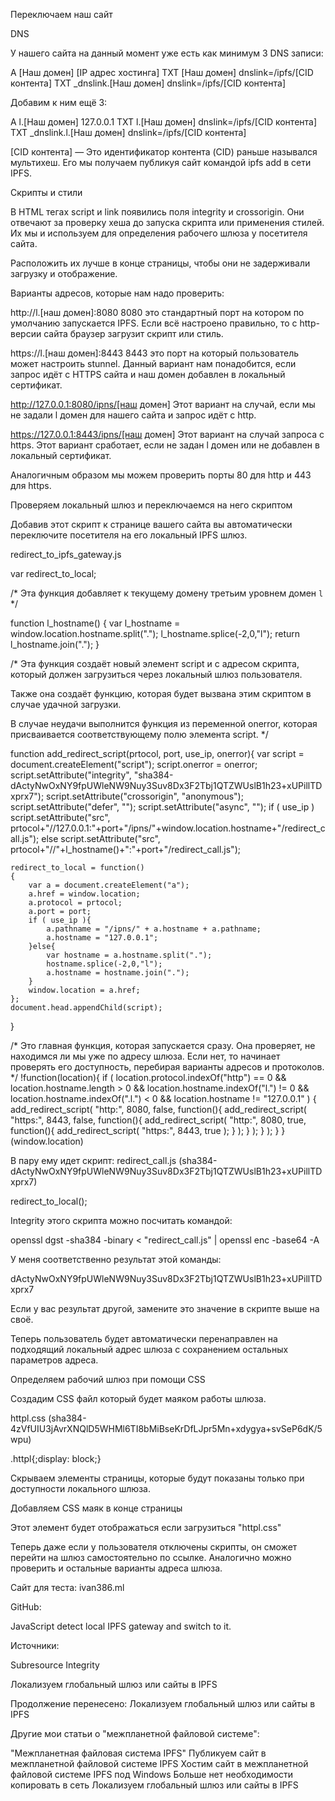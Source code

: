 Переключаем наш сайт

DNS

У нашего сайта на данный момент уже есть как минимум 3 DNS записи:


A    [Наш домен]             [IP адрес хостинга]
TXT  [Наш домен]             dnslink=/ipfs/[CID контента]
TXT  _dnslink.[Наш домен]    dnslink=/ipfs/[CID контента]

Добавим к ним ещё 3:


A    l.[Наш домен]             127.0.0.1
TXT  l.[Наш домен]             dnslink=/ipfs/[CID контента]
TXT  _dnslink.l.[Наш домен]    dnslink=/ipfs/[CID контента]

[CID контента] — Это идентификатор контента (CID) раньше назывался мультихеш. Его мы получаем публикуя сайт командой ipfs add в сети IPFS.


Скрипты и стили

В HTML тегах script и link появились поля integrity и crossorigin. Они отвечают за проверку хеша до запуска скрипта или применения стилей. Их мы и используем для определения рабочего шлюза у посетителя сайта.


<script src="[адрес скрипта для проверки]" 
        integrity="sha384-[sha384 в base64]"
        crossorigin="anonymous" defer async>
</script>
<link rel="stylesheet" href="[адрес стиля для проверки]"
      integrity="sha384-[sha384 в base64]"
      crossorigin="anonymous"/>

Расположить их лучше в конце страницы, чтобы они не задерживали загрузку и отображение.


Варианты адресов, которые нам надо проверить:


http://l.[наш домен]:8080
8080 это стандартный порт на котором по умолчанию запускается IPFS.
Если всё настроено правильно, то с http-версии сайта браузер загрузит скрипт или стиль.


https://l.[наш домен]:8443
8443 это порт на который пользователь может настроить stunnel.
Данный вариант нам понадобится, если запрос идёт с HTTPS сайта и наш домен добавлен в локальный сертификат.


http://127.0.0.1:8080/ipns/[наш домен]
Этот вариант на случай, если мы не задали l домен для нашего сайта и запрос идёт с http.


https://127.0.0.1:8443/ipns/[наш домен]
Этот вариант на случай запроса с https. Этот вариант сработает, если не задан l домен или не добавлен в локальный сертификат.

Аналогичным образом мы можем проверить порты 80 для http и 443 для https.


Проверяем локальный шлюз и переключаемся на него скриптом

Добавив этот скрипт к странице вашего сайта вы автоматически переключите посетителя на его локальный IPFS шлюз.


<script src="redirect_to_ipfs_gateway.js" defer async ></script>

redirect_to_ipfs_gateway.js


var redirect_to_local;

/*
Эта функция добавляет к текущему домену третьим уровнем  домен ```l``` 
*/

function l_hostname()
{
    var l_hostname =  window.location.hostname.split(".");
    l_hostname.splice(-2,0,"l");
    return l_hostname.join(".");
}

/*
Эта функция создаёт новый элемент script и с адресом скрипта, который должен загрузиться через локальный шлюз пользователя.

Также она создаёт функцию, которая будет вызвана этим скриптом в случае удачной загрузки.

В случае неудачи выполнится функция из переменной onerror, которая присваивается соответствующему полю элемента script.
*/

function add_redirect_script(prtocol, port, use_ip, onerror){
    var script = document.createElement("script");
    script.onerror = onerror;
    script.setAttribute("integrity", "sha384-dActyNwOxNY9fpUWleNW9Nuy3Suv8Dx3F2Tbj1QTZWUslB1h23+xUPillTDxprx7");
    script.setAttribute("crossorigin", "anonymous");
    script.setAttribute("defer", "");
    script.setAttribute("async", "");
    if ( use_ip )
        script.setAttribute("src", prtocol+"//127.0.0.1:"+port+"/ipns/"+window.location.hostname+"/redirect_call.js");
    else
        script.setAttribute("src", prtocol+"//"+l_hostname()+":"+port+"/redirect_call.js");

    redirect_to_local = function()
    {
        var a = document.createElement("a");
        a.href = window.location;
        a.protocol = prtocol;
        a.port = port;
        if ( use_ip ){
            a.pathname = "/ipns/" + a.hostname + a.pathname;
            a.hostname = "127.0.0.1";
        }else{
            var hostname = a.hostname.split(".");
            hostname.splice(-2,0,"l");
            a.hostname = hostname.join(".");
        }
        window.location = a.href;
    };
    document.head.appendChild(script);
}

/*
Это главная функция, которая запускается сразу. Она проверяет, не находимся ли мы уже по адресу шлюза. Если нет, то начинает проверять его доступность, перебирая варианты адресов и протоколов.
*/
!function(location){
    if ( location.protocol.indexOf("http") == 0 &&
         location.hostname.length          >  0 &&
         location.hostname.indexOf("l.")   != 0 &&
         location.hostname.indexOf(".l.")  <  0 &&
         location.hostname                 != "127.0.0.1" ) 
    {   
        add_redirect_script( "http:",  8080, false,
         function(){
            add_redirect_script( "https:", 8443, false,
             function(){
                add_redirect_script( "http:", 8080, true, 
                 function(){
                    add_redirect_script( "https:", 8443, true );
                 } );
             } );
         } );
    }
}(window.location)

В пару ему идет скрипт:
redirect_call.js (sha384-dActyNwOxNY9fpUWleNW9Nuy3Suv8Dx3F2Tbj1QTZWUslB1h23+xUPillTDxprx7)


redirect_to_local();

Integrity этого скрипта можно посчитать командой:


openssl dgst -sha384 -binary < "redirect_call.js" | openssl enc -base64 -A

У меня соответственно результат этой команды:


dActyNwOxNY9fpUWleNW9Nuy3Suv8Dx3F2Tbj1QTZWUslB1h23+xUPillTDxprx7

Если у вас результат другой, замените это значение в скрипте выше на своё.


Теперь пользователь будет автоматически перенаправлен на подходящий локальный адрес шлюза с сохранением остальных параметров адреса.


Определяем рабочий шлюз при помощи CSS

Создадим CSS файл который будет маяком работы шлюза.


httpl.css (sha384-4zVfUIU3jAvrXNQlD5WHMl6TI8bMiBseKrDfLJpr5Mn+xdygya+svSeP6dK/5wpu)


.httpl{;display: block;}

Скрываем элементы страницы, которые будут показаны только при доступности локального шлюза.


<style>
.gatewaylink{display: none}
</style>

Добавляем CSS маяк в конце страницы


<link rel="stylesheet" href="http://l.[наш домен]:8080/httpl.css" 
     integrity="sha384-4zVfUIU3jAvrXNQlD5WHMl6TI8bMiBseKrDfLJpr5Mn+xdygya+svSeP6dK/5wpu"
     crossorigin="anonymous" />

Этот элемент будет отображаться если загрузиться "httpl.css"
<div class="gatewaylink httpl">
Use your gateway: <a href="http://l.[наш домен]:8080/">http://l.[наш домен]:8080/</a> 
</div>

Теперь даже если у пользователя отключены скрипты, он сможет перейти на шлюз самостоятельно по ссылке. Аналогично можно проверить и остальные варианты адреса шлюза.


Сайт для теста: ivan386.ml


GitHub:


JavaScript detect local IPFS gateway and switch to it.

Источники:


Subresource Integrity

Локализуем глобальный шлюз или сайты в IPFS

Продолжение перенесено: Локализуем глобальный шлюз или сайты в IPFS


Другие мои статьи о "межпланетной файловой системе":


"Межпланетная файловая система IPFS"
Публикуем сайт в межпланетной файловой системе IPFS
Хостим сайт в межпланетной файловой системе IPFS под Windows
Больше нет необходимости копировать в сеть
Локализуем глобальный шлюз или сайты в IPFS
